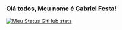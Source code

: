 ### Olá todos, Meu nome é Gabriel Festa!


[![Meu Status GitHub stats](https://github-readme-stats.vercel.app/api?username=Gabrielfesta15)](https://github.com/Gabrielfesta15/github-readme-stats)
<picture>
  <source
    srcset="https://github-readme-stats.vercel.app/api?username=Gabrielfesta15&show_icons=true&theme=dark"
    media="(prefers-color-scheme: dark)"
  />
